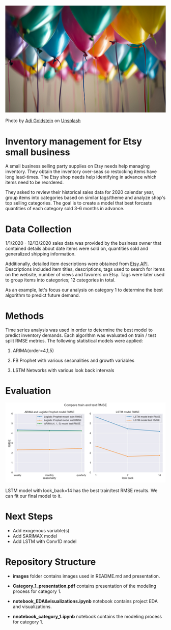 <p align="center">
   <img src='images/adi-goldstein-Hli3R6LKibo-unsplash.jpg'
>
</p>
Photo by <a href="https://unsplash.com/@adigold1?utm_source=unsplash&utm_medium=referral&utm_content=creditCopyText">Adi Goldstein</a> on <a href="/s/photos/balloon-party-decoration?utm_source=unsplash&utm_medium=referral&utm_content=creditCopyText">Unsplash</a>


# Inventory management for Etsy small business

A small business selling party supplies on Etsy needs help managing inventory. They obtain the inventory over-seas so restocking items have long lead-times. The Etsy shop needs help identifying in advance which items need to be reordered.

They asked to review their historical sales data for 2020 calendar year, group items into categories based on similar tags/theme and analyze shop's top selling categories. The goal is to create a model that best forcasts quantities of each category sold 3-6 months in advance. 

# Data Collection

1/1/2020 - 12/13/2020 sales data was provided by the business owner that contained details about date items were sold on, quantities sold and generalized shipping information.

Additionally, detailed item descriptions were obtained from <a href="https://www.etsy.com/developers/documentation/getting_started/api_basics">Etsy API</a>. Descriptions included item titles, descriptions, tags used to search for items on the website, number of views and favorers on Etsy. Tags were later used to group items into categories; 12 categories in total.

As an example, let's focus our analysis on category 1 to determine the best algorithm to predict future demand.

# Methods

Time series analysis was used in order to determine the best model to predict inventory demands. Each algorithm was evaluated on train / test split RMSE metrics. The following statistical models were applied:

1. ARIMA(order=4,1,5)

2. FB Prophet with various sesonalities and growth variables

3. LSTM Networks with various look back intervals

# Evaluation

<p align="center">
   <img src='images/RMSE_comparison.jpeg'
>
</p>   

LSTM model with look_back=14 has the best train/test RMSE results. We can fit our final model to it.

# Next Steps
- Add exogenous variable(s)
- Add SARIMAX model
- Add LSTM with Conv1D model

# Repository Structure

- **images** folder contains images used in README.md and presentation.

- **Category_1_presentation.pdf** contains presentation of the modeling process for category 1.

- **notebook_EDA&visualizations.ipynb** notebook contains project EDA and visualizations.

- **nnotebook_category_1.ipynb** notebook contains the modeling process for category 1.